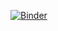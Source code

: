 [![Binder](https://mybinder.org/badge_logo.svg)](https://mybinder.org/v2/gh/matoravec/bab37zpr-tutorials/23f4b395e828982e9c84305aff0d96d6c4935ba1)
